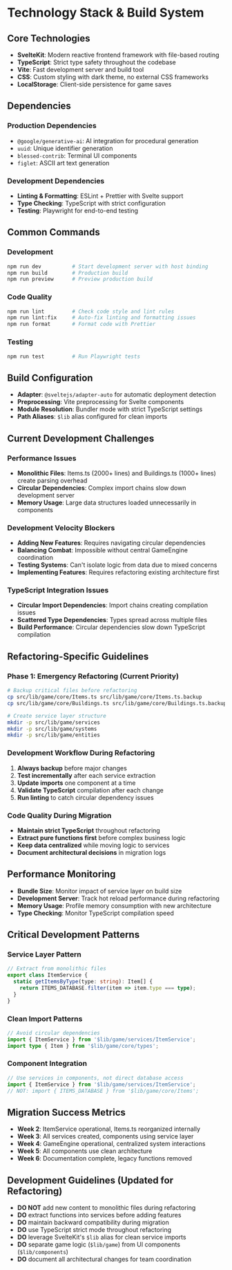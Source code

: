# Technology Stack & Build System

## Core Technologies
- **SvelteKit**: Modern reactive frontend framework with file-based routing
- **TypeScript**: Strict type safety throughout the codebase
- **Vite**: Fast development server and build tool
- **CSS**: Custom styling with dark theme, no external CSS frameworks
- **LocalStorage**: Client-side persistence for game saves

## Dependencies
### Production Dependencies
- `@google/generative-ai`: AI integration for procedural generation
- `uuid`: Unique identifier generation
- `blessed-contrib`: Terminal UI components
- `figlet`: ASCII art text generation

### Development Dependencies
- **Linting & Formatting**: ESLint + Prettier with Svelte support
- **Type Checking**: TypeScript with strict configuration
- **Testing**: Playwright for end-to-end testing

## Common Commands

### Development
```bash
npm run dev          # Start development server with host binding
npm run build        # Production build
npm run preview      # Preview production build
```

### Code Quality
```bash
npm run lint         # Check code style and lint rules
npm run lint:fix     # Auto-fix linting and formatting issues
npm run format       # Format code with Prettier
```

### Testing
```bash
npm run test         # Run Playwright tests
```

## Build Configuration
- **Adapter**: `@sveltejs/adapter-auto` for automatic deployment detection
- **Preprocessing**: Vite preprocessing for Svelte components
- **Module Resolution**: Bundler mode with strict TypeScript settings
- **Path Aliases**: `$lib` alias configured for clean imports

## Current Development Challenges

### Performance Issues
- **Monolithic Files**: Items.ts (2000+ lines) and Buildings.ts (1000+ lines) create parsing overhead
- **Circular Dependencies**: Complex import chains slow down development server
- **Memory Usage**: Large data structures loaded unnecessarily in components

### Development Velocity Blockers
- **Adding New Features**: Requires navigating circular dependencies
- **Balancing Combat**: Impossible without central GameEngine coordination
- **Testing Systems**: Can't isolate logic from data due to mixed concerns
- **Implementing Features**: Requires refactoring existing architecture first

### TypeScript Integration Issues
- **Circular Import Dependencies**: Import chains creating compilation issues
- **Scattered Type Dependencies**: Types spread across multiple files
- **Build Performance**: Circular dependencies slow down TypeScript compilation

## Refactoring-Specific Guidelines

### Phase 1: Emergency Refactoring (Current Priority)
```bash
# Backup critical files before refactoring
cp src/lib/game/core/Items.ts src/lib/game/core/Items.ts.backup
cp src/lib/game/core/Buildings.ts src/lib/game/core/Buildings.ts.backup

# Create service layer structure
mkdir -p src/lib/game/services
mkdir -p src/lib/game/systems
mkdir -p src/lib/game/entities
```

### Development Workflow During Refactoring
1. **Always backup** before major changes
2. **Test incrementally** after each service extraction
3. **Update imports** one component at a time
4. **Validate TypeScript** compilation after each change
5. **Run linting** to catch circular dependency issues

### Code Quality During Migration
- **Maintain strict TypeScript** throughout refactoring
- **Extract pure functions first** before complex business logic
- **Keep data centralized** while moving logic to services
- **Document architectural decisions** in migration logs

## Performance Monitoring
- **Bundle Size**: Monitor impact of service layer on build size
- **Development Server**: Track hot reload performance during refactoring
- **Memory Usage**: Profile memory consumption with new architecture
- **Type Checking**: Monitor TypeScript compilation speed

## Critical Development Patterns

### Service Layer Pattern
```typescript
// Extract from monolithic files
export class ItemService {
  static getItemsByType(type: string): Item[] {
    return ITEMS_DATABASE.filter(item => item.type === type);
  }
}
```

### Clean Import Patterns
```typescript
// Avoid circular dependencies
import { ItemService } from '$lib/game/services/ItemService';
import type { Item } from '$lib/game/core/types';
```

### Component Integration
```typescript
// Use services in components, not direct database access
import { ItemService } from '$lib/game/services/ItemService';
// NOT: import { ITEMS_DATABASE } from '$lib/game/core/Items';
```

## Migration Success Metrics
- **Week 2**: ItemService operational, Items.ts reorganized internally
- **Week 3**: All services created, components using service layer
- **Week 4**: GameEngine operational, centralized system interactions
- **Week 5**: All components use clean architecture
- **Week 6**: Documentation complete, legacy functions removed

## Development Guidelines (Updated for Refactoring)
- **DO NOT** add new content to monolithic files during refactoring
- **DO** extract functions into services before adding features
- **DO** maintain backward compatibility during migration
- **DO** use TypeScript strict mode throughout refactoring
- **DO** leverage SvelteKit's `$lib` alias for clean service imports
- **DO** separate game logic (`$lib/game`) from UI components (`$lib/components`)
- **DO** document all architectural changes for team coordination